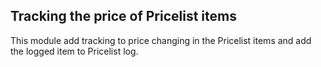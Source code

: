 Tracking the price of Pricelist items
--------------------------------------
This module add tracking to price changing in the Pricelist items and add the logged item to Pricelist log.




